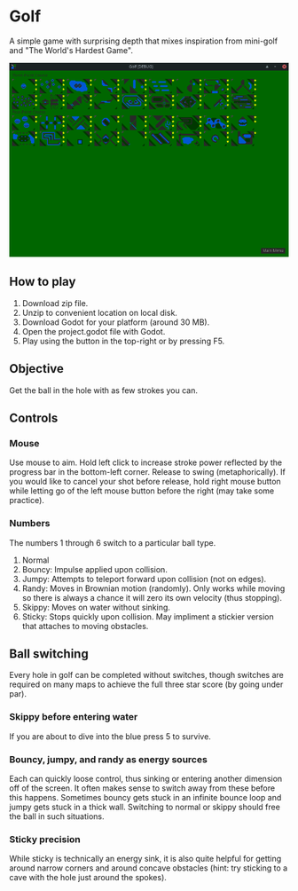 # Golf
A simple game with surprising depth that mixes inspiration from mini-golf and "The World's Hardest Game".

![Course Selection](/assets/CourseSelect.png)

## How to play
1. Download zip file.
2. Unzip to convenient location on local disk.
3. Download Godot for your platform (around 30 MB).
4. Open the project.godot file with Godot.
5. Play using the button in the top-right or by pressing F5.

## Objective
Get the ball in the hole with as few strokes you can.

## Controls

### Mouse
Use mouse to aim. Hold left click to increase stroke power reflected by the progress bar in the bottom-left corner. Release to swing (metaphorically). If you would like to cancel your shot before release, hold right mouse button while letting go of the left mouse button before the right (may take some practice).

### Numbers
The numbers 1 through 6 switch to a particular ball type.
1. Normal
2. Bouncy: Impulse applied upon collision.
3. Jumpy: Attempts to teleport forward upon collision (not on edges).
4. Randy: Moves in Brownian motion (randomly). Only works while moving so there is always a chance it will zero its own velocity (thus stopping).
5. Skippy: Moves on water without sinking.
6. Sticky: Stops quickly upon collision. May impliment a stickier version that attaches to moving obstacles.

## Ball switching
Every hole in golf can be completed without switches, though switches are required on many maps to achieve the full three star score (by going under par).

### Skippy before entering water
If you are about to dive into the blue press 5 to survive.

### Bouncy, jumpy, and randy as energy sources
Each can quickly loose control, thus sinking or entering another dimension off of the screen. It often makes sense to switch away from these before this happens. Sometimes bouncy gets stuck in an infinite bounce loop and jumpy gets stuck in a thick wall. Switching to normal or skippy should free the ball in such situations.

### Sticky precision
While sticky is technically an energy sink, it is also quite helpful for getting around narrow corners and around concave obstacles (hint: try sticking to a cave with the hole just around the spokes).
